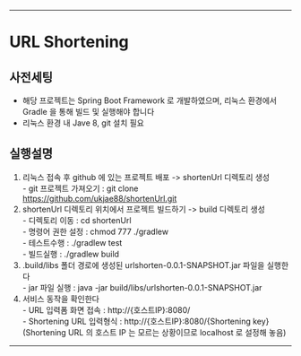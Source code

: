 ***
# URL Shortening

## 사전세팅   
* 해당 프로젝트는 Spring Boot Framework 로 개발하였으며, 리눅스 환경에서 Gradle 을 통해 빌드 및 실행해야 합니다   
* 리눅스 환경 내 Jave 8, git 설치 필요   
   
## 실행설명   
  1. 리눅스 접속 후 github 에 있는 프로젝트 배포 -> shortenUrl 디렉토리 생성   
    - git 프로젝트 가져오기 : git clone https://github.com/ukjae88/shortenUrl.git   
  2. shortenUrl 디렉토리 위치에서 프로젝트 빌드하기 -> build 디렉토리 생성  
    - 디렉토리 이동 : cd shortenUrl   
    - 명령어 권한 설정 : chmod 777 ./gradlew   
	- 테스트수행 : ./gradlew test  
	- 빌드실행 : ./gradlew build   
  3. .build/libs 폴더 경로에 생성된 urlshorten-0.0.1-SNAPSHOT.jar 파일을 실행한다   
    - jar 파일 실행 : java -jar build/libs/urlshorten-0.0.1-SNAPSHOT.jar   
  4. 서비스 동작을 확인한다   
	- URL 입력폼 화면 접속 : http://{호스트IP}:8080/   
	- Shortening URL 입력형식 : http://{호스트IP}:8080/{Shortening key}   
	  (Shortening URL 의 호스트 IP 는 모르는 상황이므로 localhost 로 설정해 놓음)   
   
***